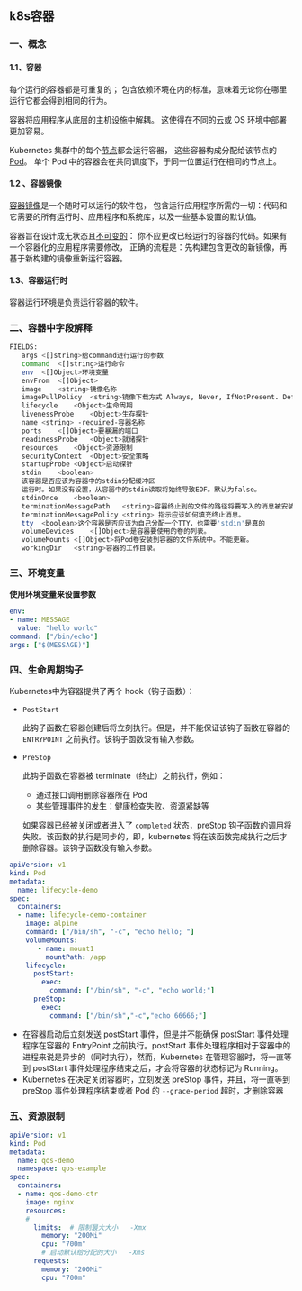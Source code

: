 ## k8s容器



### 一、概念

#### 1.1、容器

每个运行的容器都是可重复的； 包含依赖环境在内的标准，意味着无论你在哪里运行它都会得到相同的行为。

容器将应用程序从底层的主机设施中解耦。 这使得在不同的云或 OS 环境中部署更加容易。

Kubernetes 集群中的每个[节点](https://kubernetes.io/zh-cn/docs/concepts/architecture/nodes/)都会运行容器， 这些容器构成分配给该节点的 [Pod](https://kubernetes.io/zh-cn/docs/concepts/workloads/pods/)。 单个 Pod 中的容器会在共同调度下，于同一位置运行在相同的节点上。

#### 1.2 、容器镜像

[容器镜像](https://kubernetes.io/zh-cn/docs/concepts/containers/images/)是一个随时可以运行的软件包， 包含运行应用程序所需的一切：代码和它需要的所有运行时、应用程序和系统库，以及一些基本设置的默认值。

容器旨在设计成无状态且[不可变的](https://glossary.cncf.io/immutable-infrastructure/)： 你不应更改已经运行的容器的代码。如果有一个容器化的应用程序需要修改， 正确的流程是：先构建包含更改的新镜像，再基于新构建的镜像重新运行容器。

#### 1.3、容器运行时

容器运行环境是负责运行容器的软件。



### 二、容器中字段解释

```sh
FIELDS:
   args	<[]string>给command进行运行的参数
   command	<[]string>运行命令
   env	<[]Object>环境变量
   envFrom	<[]Object>    
   image	<string>镜像名称
   imagePullPolicy	<string>镜像下载方式 Always, Never, IfNotPresent. Defaults to Always    
   lifecycle	<Object>生命周期 
   livenessProbe	<Object>生存探针
   name	<string> -required-容器名称
   ports	<[]Object>要暴漏的端口
   readinessProbe	<Object>就绪探针
   resources	<Object>资源限制
   securityContext	<Object>安全策略
   startupProbe	<Object>启动探针
   stdin	<boolean>
   该容器是否应该为容器中的stdin分配缓冲区
   运行时。如果没有设置，从容器中的stdin读取将始终导致EOF。默认为false。
   stdinOnce	<boolean>
   terminationMessagePath	<string>容器终止到的文件的路径将要写入的消息被安装到容器的文件系统中。
   terminationMessagePolicy	<string> 指示应该如何填充终止消息。
   tty	<boolean>这个容器是否应该为自己分配一个TTY，也需要'stdin'是真的
   volumeDevices	<[]Object>是容器要使用的卷的列表。
   volumeMounts	<[]Object>将Pod卷安装到容器的文件系统中。不能更新。
   workingDir	<string>容器的工作目录。
```



### 三、环境变量



**使用环境变量来设置参数**

```yaml
env:
- name: MESSAGE
  value: "hello world"
command: ["/bin/echo"]
args: ["$(MESSAGE)"]
```



### 四、生命周期钩子

Kubernetes中为容器提供了两个 hook（钩子函数）：

- `PostStart`

  此钩子函数在容器创建后将立刻执行。但是，并不能保证该钩子函数在容器的 `ENTRYPOINT` 之前执行。该钩子函数没有输入参数。

- `PreStop`

  此钩子函数在容器被 terminate（终止）之前执行，例如：

  - 通过接口调用删除容器所在 Pod
  - 某些管理事件的发生：健康检查失败、资源紧缺等

  如果容器已经被关闭或者进入了 `completed` 状态，preStop 钩子函数的调用将失败。该函数的执行是同步的，即，kubernetes 将在该函数完成执行之后才删除容器。该钩子函数没有输入参数。

  

```yaml
apiVersion: v1
kind: Pod
metadata:
  name: lifecycle-demo
spec:
  containers:
  - name: lifecycle-demo-container
    image: alpine
    command: ["/bin/sh", "-c", "echo hello; "]
    volumeMounts:
       - name: mount1
       	 mountPath: /app
    lifecycle:
      postStart:
        exec:
          command: ["/bin/sh", "-c", "echo world;"]
      preStop:
        exec:
          command: ["/bin/sh","-c","echo 66666;"]
```



- 在容器启动后立刻发送 postStart 事件，但是并不能确保 postStart 事件处理程序在容器的 EntryPoint 之前执行。postStart 事件处理程序相对于容器中的进程来说是异步的（同时执行），然而，Kubernetes 在管理容器时，将一直等到 postStart 事件处理程序结束之后，才会将容器的状态标记为 Running。
- Kubernetes 在决定关闭容器时，立刻发送 preStop 事件，并且，将一直等到 preStop 事件处理程序结束或者 Pod 的 `--grace-period` 超时，才删除容器

### 五、资源限制

```yaml
apiVersion: v1
kind: Pod
metadata:
  name: qos-demo
  namespace: qos-example
spec:
  containers:
  - name: qos-demo-ctr
    image: nginx
    resources:
    # 
      limits:  # 限制最大大小   -Xmx
        memory: "200Mi"
        cpu: "700m" 
        # 启动默认给分配的大小   -Xms
      requests:
        memory: "200Mi"
        cpu: "700m"
```



